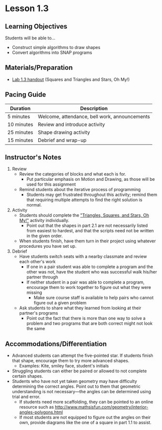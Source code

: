 # Lesson 1.3

## Learning Objectives

Students will be able to...
* Construct simple algorithms to draw shapes
* Convert algorithms into SNAP programs

## Materials/Preparation
* [Lab 1.3 handout](lab_13.md) (Squares and Triangles and Stars, Oh My!)


## Pacing Guide

| Duration | Description |
| -- | -- |
| 5 minutes | Welcome, attendance, bell work, announcements   |
|10 minutes | Review and introduce activity |
|25 minutes| Shape drawing activity|
|15 minutes |Debrief and wrap-up|



## Instructor's Notes

1. Review
    * Review the categories of blocks and what each is for.
        * Put particular emphasis on Motion and Drawing, as those will be used for this assignment
    * Remind students about the iterative process of programming
        * Students may get frustrated throughout this activity; remind them that requiring multiple attempts to find the right solution is normal.
2. Activity
    * Students should complete the ["Triangles, Squares, and Stars, Oh My!"](lab_13.md) activity individually.
        * Point out that the shapes in part 2.1 are not necessarily listed from easiest to hardest, and that the scripts need not be written in the given order.
    * When students finish, have them turn in their project using whatever procedures you have set up.
3. Debrief
    * Have students switch seats with a nearby classmate and review each other's work
        * If one in a pair student was able to complete a program and the other was not, have the student who was successful walk his/her partner through
        * If neither student in a pair was able to complete a program, encourage them to work together to figure out what they were missing
            * Make sure course staff is available to help pairs who cannot figure out a given problem
    * Ask students to share what they learned from looking at their partner's programs
        * Point out the fact that there is more than one way to solve a problem and two programs that are both correct might not look the same

## Accommodations/Differentiation
* Advanced students can attempt the five-pointed star. If students finish that shape, encourage them to try more advanced shapes.
  * Examples: Kite, smiley face, student's initials
* Struggling students can either be paired or allowed to not complete certain shapes.
* Students who have not yet taken geometry may have difficulty determining the correct angles. Point out to them that geometric understanding is not necessary—the angles can be determined using trial and error.
    * If students need more scaffolding, they can be pointed to an online resource such as http://www.mathsisfun.com/geometry/interior-angles-polygons.html
    * If most students are not equipped to figure out the angles on their own, provide diagrams like the one of a square in part 1.1 to assist.
